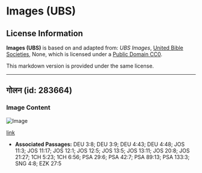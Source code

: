 # Images (UBS)

## License Information

**Images (UBS)** is based on and adapted from: _UBS Images_, [United Bible Societies](https://unitedbiblesocieties.org/), None, which is licensed under a [Public Domain CC0](https://creativecommons.org/public-domain/cc0/).

This markdown version is provided under the same license.



--------------------------------

## गोलन (id: 283664)

### Image Content

![Image](https://cdn.aquifer.bible/aquifer-content/resources/Media/WEB-0268_golan.jpg)

[link](https://cdn.aquifer.bible/aquifer-content/resources/Media/WEB-0268_golan.jpg)

* **Associated Passages:** DEU 3:8; DEU 3:9; DEU 4:43; DEU 4:48; JOS 11:3; JOS 11:17; JOS 12:1; JOS 12:5; JOS 13:5; JOS 13:11; JOS 20:8; JOS 21:27; 1CH 5:23; 1CH 6:56; PSA 29:6; PSA 42:7; PSA 89:13; PSA 133:3; SNG 4:8; EZK 27:5


